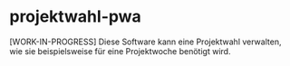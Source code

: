 # projektwahl-pwa
[WORK-IN-PROGRESS] Diese Software kann eine Projektwahl verwalten, wie sie beispielsweise für eine Projektwoche benötigt wird.
